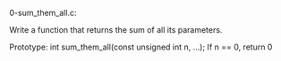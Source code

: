 0-sum_them_all.c:

Write a function that returns the sum of all its parameters.

Prototype: int sum_them_all(const unsigned int n, ...);
If n == 0, return 0
